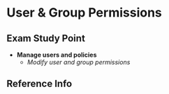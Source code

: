 # User & Group Permissions

## Exam Study Point

* **Manage users and policies**
    * _Modify user and group permissions_

## Reference Info
